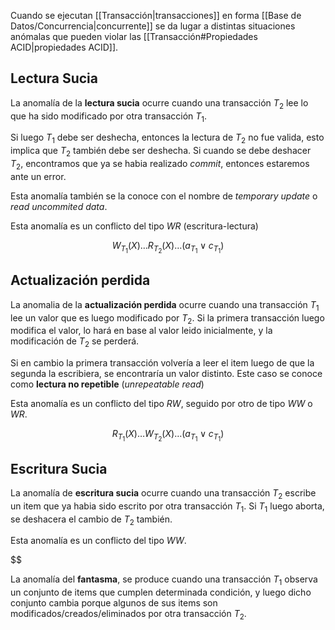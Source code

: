 Cuando se ejecutan [[Transacción|transacciones]] en forma [[Base de Datos/Concurrencia|concurrente]] se da lugar a distintas situaciones anómalas que pueden violar las [[Transacción#Propiedades ACID|propiedades ACID]].

## Lectura Sucia

La anomalía de la **lectura sucia** ocurre cuando una transacción $T_2$ lee lo que ha sido modificado por otra transacción $T_1$.

Si luego $T_1$ debe ser deshecha, entonces la lectura de $T_2$ no fue valida, esto implica que $T_2$ también debe ser deshecha. Si cuando se debe deshacer $T_2$, encontramos que ya se habia realizado *commit*, entonces estaremos ante un error.

Esta anomalía también se la conoce con el nombre de *temporary update* o *read uncommited data*.

Esta anomalía es un conflicto del tipo $WR$ (escritura-lectura)

$$
W_{T_1}(X)\dots R_{T_2}(X)\dots (a_{T_1} \lor c_{T_1})
$$

## Actualización perdida

La anomalia de la **actualización perdida** ocurre cuando una transacción $T_1$ lee un valor que es luego modificado por $T_2$. Si la primera transacción luego modifica el valor, lo hará en base al valor leido inicialmente, y la modificación de $T_2$ se perderá.

Si en cambio la primera transacción volvería a leer el item luego de que la segunda la escribiera, se encontraría un valor distinto. Este caso se conoce como **lectura no repetible** (*unrepeatable read*)

Esta anomalía es un conflicto del tipo $RW$, seguido por otro de tipo $WW$ o $WR$.

$$
R_{T_1}(X)\dots W_{T_2}(X)\dots(a_{T_1} \lor c_{T_1})
$$

## Escritura Sucia

La anomalía de **escritura sucia** ocurre cuando una transacción $T_2$ escribe un item que ya habia sido escrito por otra transacción $T_1$. Si $T_1$ luego aborta, se deshacera el cambio de $T_2$ también.

Esta anomalía es un conflicto del tipo $WW$.

$$

La anomalía del **fantasma**, se produce cuando una transacción $T_1$ observa un conjunto de items que cumplen determinada condición, y luego dicho conjunto cambia porque algunos de sus items son modificados/creados/eliminados por otra transacción $T_2$.
